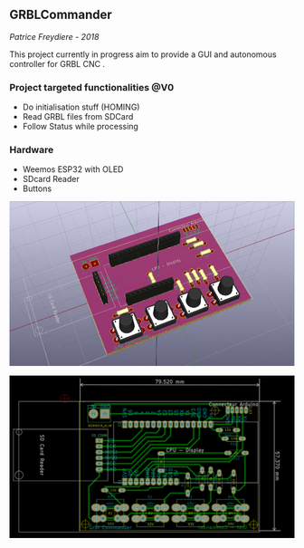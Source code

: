 ## GRBLCommander

*Patrice Freydiere - 2018*

This project currently in progress aim to provide a GUI and autonomous controller for GRBL CNC . 

### Project targeted functionalities @V0

- Do initialisation stuff (HOMING)
- Read GRBL files from SDCard
- Follow Status while processing



### Hardware

- Weemos ESP32 with OLED 
- SDcard Reader
- Buttons

![](01_PCB_Design/3DView.png)

![](01_PCB_Design/design.png)

### 
